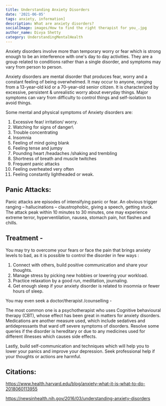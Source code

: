 ```yaml
---  
title: Understanding Anxiety Disorders
date: '2021-06-05'  
tags: anxiety, information]  
description: What are anxiety disorders? 
socialImage: images/How to find the right therapist for you_.jpg
author_name: Divya Shetty
category: UnderstandingMentalHealth
---  
```

Anxiety disorders involve more than temporary worry or fear which is strong enough to be an interference with one's day to day activities. They are a group related to conditions rather than a single disorder, and symptoms may vary from person to person. 

Anxiety disorders are mental disorder that produces fear, worry and a constant feeling of being overwhelmed. It may occur to anyone, ranging from a 13-year-old kid or a 70-year-old senior citizen. It is characterized by excessive, persistent & unrealistic worry about everyday things. Major symptoms can vary from difficulty to control things and self-isolation to avoid things.

Some mental and physical symptoms of Anxiety disorders are:
  1. Excessive fear/ irritation/ worry.
  2. Watching for signs of danger\
  3. Trouble concentrating 
  4. Insomnia 
  5. Feeling of mind going blank
  6. Feeling tense and jumpy
  7. Pounding heart /headaches /shaking and trembling
  8. Shortness of breath and muscle twitches
  9. Frequent panic attacks
  10. Feeling overheated very often
  11. Feeling constantly lightheaded or weak.

## Panic Attacks:
Panic attacks are episodes of intensifying panic or fear. An obvious trigger ranging – hallucinations – claustrophobic, giving a speech, getting stuck. 
The attack peak within 10 minutes to 30 minutes, one may experience extreme terror, hyperventilation, nausea, stomach pain, hot flashes and chills.

## Treatment -

You may try to overcome your fears or face the pain that brings anxiety levels to bad, as it is possible to control the disorder in few ways :
  1. Connect with others, build positive communication and share your thoughts.
  2. Manage stress by picking new hobbies or lowering your workload.
  3. Practice relaxation by a good run, meditation, journaling.
  4. Get enough sleep if your anxiety disorder is related to insomnia or fewer hours of sleep.

You may even seek a doctor/therapist /counselling -

The most common one is a psychotherapist who uses Cognitive behavioural therapy (CBT), whose effect has been great in matters for anxiety disorders.
Medications are another measure used, which include sedatives and antidepressants that ward off severe symptoms of disorders.
Resolve some queries if the disorder is hereditary or due to any medicines used for different illnesses which causes side effects.

Lastly, build self-communication and techniques which will help you to lower your panics and improve your depression.
Seek professional help if your thoughts or actions are harmful.

## Citations:
https://www.health.harvard.edu/blog/anxiety-what-it-is-what-to-do-2018060113955

https://newsinhealth.nih.gov/2016/03/understanding-anxiety-disorders

